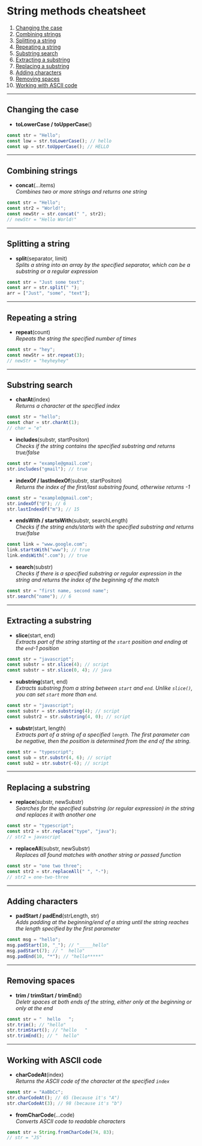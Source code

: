 # String methods cheatsheet

1. [Changing the case](#changing-the-case)
2. [Combining strings](#combining-strings)
3. [Splitting a string](#splitting-a-string)
4. [Repeating a string](#repeating-a-string)
5. [Substring search](#substring-search)
6. [Extracting a substring](#extracting-a-substring)
7. [Replacing a substring](#replacing-a-substring)
8. [Adding characters](#adding-characters)
9. [Removing spaces](#removing-spaces)
10. [Working with ASCII code](#working-with-ascii-code)

---

## Changing the case

-   **toLowerCase / toUpperCase**() <br>

```js
const str = "Hello";
const low = str.toLowerCase(); // hello
const up = str.toUpperCase(); // HELLO
```

---

## Combining strings

-   **concat**(...items) <br>
    _Combines two or more strings and returns one string_

```js
const str = "Hello";
const str2 = "World!";
const newStr = str.concat(" ", str2);
// newStr = "Hello World!"
```

---

## Splitting a string

-   **split**(separator, limit) <br>
    _Splits a string into an array by the specified separator, which can be a substring or a regular expression_

```js
const str = "Just some text";
const arr = str.split(" ");
arr = ["Just", "some", "text"];
```

---

## Repeating a string

-   **repeat**(count) <br>
    _Repeats the string the specified number of times_

```js
const str = "hey";
const newStr = str.repeat(3);
// newStr = "heyheyhey"
```

---

## Substring search

-   **charAt**(index) <br>
    _Returns a character at the specified index_

```js
const str = "hello";
const char = str.charAt(1);
// char = "e"
```

-   **includes**(substr, startPositon) <br>
    _Checks if the string contains the specified substring and returns true/false_

```js
const str = "example@gmail.com";
str.includes("gmail"); // true
```

-   **indexOf / lastIndexOf**(substr, startPositon) <br>
    _Returns the index of the first/last substring found, otherwise returns -1_

```js
const str = "example@gmail.com";
str.indexOf("@"); // 6
str.lastIndexOf("m"); // 15
```

-   **endsWith / startsWith**(substr, searchLength) <br>
    _Checks if the string ends/starts with the specified substring and returns true/false_

```js
const link = "www.google.com";
link.startsWith("www"); // true
link.endsWith(".com"); // true
```

-   **search**(substr) <br>
    _Checks if there is a specified substring or regular expression in the string and returns the index of the beginning of the match_

```js
const str = "first name, second name";
str.search("name"); // 6
```

---

## Extracting a substring

-   **slice**(start, end) <br>
    _Extracts part of the string starting at the `start` position and ending at the `end`-1 position_

```js
const str = "javascript";
const substr = str.slice(4); // script
const substr = str.slice(0, 4); // java
```

-   **substring**(start, end) <br>
    _Extracts substring from a string between `start` and `end`. Unlike `slice()`, you can set `start` more than `end`._

```js
const str = "javascript";
const substr = str.substring(4); // script
const substr2 = str.substring(4, 0); // script
```

-   **substr**(start, length) <br>
    _Extracts part of a string of a specified `length`. The first parameter can be negative, then the position is determined from the end of the string._

```js
const str = "typescript";
const sub = str.substr(4, 6); // script
const sub2 = str.substr(-6); // script
```

---

## Replacing a substring

-   **replace**(substr, newSubstr) <br>
    _Searches for the specified substring (or regular expression) in the string and replaces it with another one_

```js
const str = "typescript";
const str2 = str.replace("type", "java");
// str2 = javascript
```

-   **replaceAll**(substr, newSubstr) <br>
    _Replaces all found matches with another string or passed function_

```js
const str = "one two three";
const str2 = str.replaceAll(" ", "-");
// str2 = one-two-three
```

---

## Adding characters

-   **padStart / padEnd**(strLength, str) <br>
    _Adds padding at the beginning/end of a string until the string reaches the length specified by the first parameter_

```js
const msg = "hello";
msg.padStart(10, "_"); // "_____hello"
msg.padStart(7); // "  hello"
msg.padEnd(10, "*"); // "hello*****"
```

---

## Removing spaces

-   **trim / trimStart / trimEnd**() <br>
    _Deletr spaces at both ends of the string, either only at the beginning or only at the end_

```js
const str = "  hello   ";
str.trim(); // "hello"
str.trimStart(); // "hello   "
str.trimEnd(); // "  hello"
```

---

## Working with ASCII code

-   **charCodeAt**(index) <br>
    _Returns the ASCII code of the character at the specified `index`_

```js
const str = "AaBbCc";
str.charCodeAt(); // 65 (because it's "A")
str.charCodeAt(3); // 98 (because it's "b")
```

-   **fromCharCode**(...code) <br>
    _Converts ASCII code to readable characters_

```js
const str = String.fromCharCode(74, 83);
// str = "JS"
```
